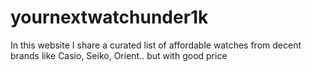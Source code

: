 # yournextwatchunder1k
In this website I share a curated list of affordable watches from decent brands like Casio, Seiko, Orient.. but with good price
